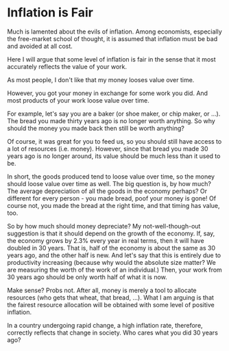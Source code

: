 # Inflation is Fair

Much is lamented about the evils of inflation. Among economists, especially the
free-market school of thought, it is assumed that inflation must be bad and
avoided at all cost.

Here I will argue that some level of inflation is fair in the sense that it
most accurately reflects the value of your work.

As most people, I don't like that my money looses value over time.

However, you got your money in exchange for some work you did. And most
products of your work loose value over time.

For example, let's say you are a baker (or shoe maker, or chip maker, or ...).
The bread you made thirty years ago is no longer worth anything. So why should
the money you made back then still be worth anything?

Of course, it was great for you to feed us, so you should still have access to
a lot of resources (i.e. money). However, since that bread you made 30 years
ago is no longer around, its value should be much less than it used to be.

In short, the goods produced tend to loose value over time, so the money should
loose value over time as well. The big question is, by how much? The average
depreciation of all the goods in the economy perhaps? Or different for every
person - you made bread, poof your money is gone! Of course not, you made the
bread at the right time, and that timing has value, too.

So by how much should money depreciate? My not-well-though-out suggestion is
that it should depend on the growth of the economy. If, say, the economy grows
by 2.3% every year in real terms, then it will have doubled in 30 years. That
is, half of the economy is about the same as 30 years ago, and the other half
is new. And let's say that this is entirely due to productivity increasing
(because why would the absolute size matter? We are measuring the worth of the
work of an individual.) Then, your work from 30 years ago should be only worth
half of what it is now.

Make sense? Probs not. After all, money is merely a tool to allocate resources
(who gets that wheat, that bread, ...). What I am arguing is that the fairest
resource allocation will be obtained with some level of positive inflation.

In a country undergoing rapid change, a high inflation rate, therefore,
correctly reflects that change in society. Who cares what you did 30 years ago?
